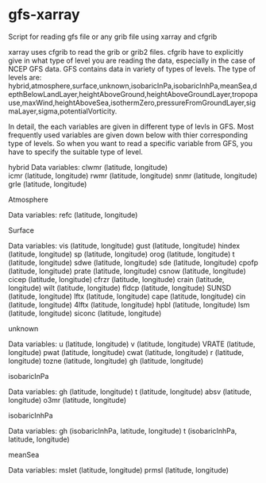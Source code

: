 # gfs-xarray
Script for reading gfs file or any grib file using xarray and cfgrib

xarray uses cfgrib to read the grib or grib2 files. cfgrib have to explicitly give in what type of level you are reading the data, especially in the case of NCEP GFS data. GFS contains data in variety of types of levels.
The type of levels are: 
hybrid,atmosphere,surface,unknown,isobaricInPa,isobaricInhPa,meanSea,depthBelowLandLayer,heightAboveGround,heightAboveGroundLayer,tropopause,maxWind,heightAboveSea,isothermZero,pressureFromGroundLayer,sigmaLayer,sigma,potentialVorticity.

In detail, the each variables are given in different type of levls in GFS. Most frequently used variables are given down below with thier corresponding type of levels. So when you want to read a specific variable from GFS, you have to specify the suitable type of level.

hybrid
Data variables:
    clwmr       (latitude, longitude)    
    icmr        (latitude, longitude)
    rwmr        (latitude, longitude)
    snmr        (latitude, longitude)
    grle        (latitude, longitude)


Atmosphere

Data variables:
    refc        (latitude, longitude)


Surface

Data variables:
    vis         (latitude, longitude)
    gust        (latitude, longitude)
    hindex      (latitude, longitude)
    sp          (latitude, longitude)
    orog        (latitude, longitude)
    t           (latitude, longitude)
    sdwe        (latitude, longitude)
    sde         (latitude, longitude)
    cpofp       (latitude, longitude)
    prate       (latitude, longitude)
    csnow       (latitude, longitude)
    cicep       (latitude, longitude)
    cfrzr       (latitude, longitude)
    crain       (latitude, longitude)
    wilt        (latitude, longitude)
    fldcp       (latitude, longitude)
    SUNSD       (latitude, longitude)
    lftx        (latitude, longitude)
    cape        (latitude, longitude)
    cin         (latitude, longitude)
    4lftx       (latitude, longitude)
    hpbl        (latitude, longitude)
    lsm         (latitude, longitude)
    siconc      (latitude, longitude)
    

unknown

Data variables:
    u           (latitude, longitude)
    v           (latitude, longitude)
    VRATE       (latitude, longitude)
    pwat        (latitude, longitude)
    cwat        (latitude, longitude)
    r           (latitude, longitude)
    tozne       (latitude, longitude)
    gh          (latitude, longitude)


isobaricInPa

Data variables:
    gh            (latitude, longitude)
    t             (latitude, longitude)
    absv          (latitude, longitude)
    o3mr          (latitude, longitude)


isobaricInhPa

Data variables:
    gh             (isobaricInhPa, latitude, longitude)
    t              (isobaricInhPa, latitude, longitude)
	

meanSea

Data variables:
    mslet       (latitude, longitude)
    prmsl       (latitude, longitude)
    
